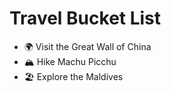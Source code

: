 # Travel Bucket List
- 🌍 Visit the Great Wall of China
- 🏔️ Hike Machu Picchu
- 🏖️ Explore the Maldives
